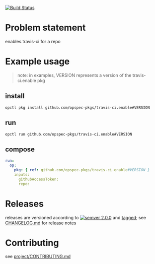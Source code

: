 [![Build Status](https://travis-ci.org/opspec-pkgs/travis-ci.enable.svg?branch=master)](https://travis-ci.org/opspec-pkgs/travis-ci.enable)
# Problem statement
enables travis-ci for a repo

# Example usage

> note: in examples, VERSION represents a version of the travis-ci.enable pkg

## install

```shell
opctl pkg install github.com/opspec-pkgs/travis-ci.enable#VERSION
```

## run

```
opctl run github.com/opspec-pkgs/travis-ci.enable#VERSION
```

## compose

```yaml
run:
  op:
    pkg: { ref: github.com/opspec-pkgs/travis-ci.enable#VERSION }
    inputs:
      githubAccessToken:
      repo:
```

# Releases

releases are versioned according to
[![semver 2.0.0](https://img.shields.io/badge/semver-2.0.0-brightgreen.svg)](http://semver.org/spec/v2.0.0.html)
and [tagged](https://git-scm.com/book/en/v2/Git-Basics-Tagging); see
[CHANGELOG.md](CHANGELOG.md) for release notes

# Contributing

see [project/CONTRIBUTING.md](https://github.com/opspec-pkgs/project/blob/master/CONTRIBUTING.md)
